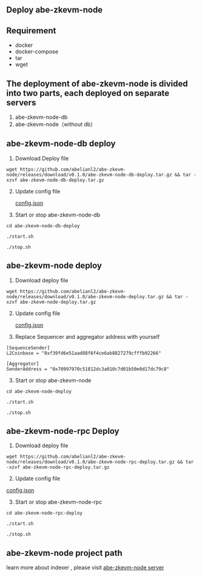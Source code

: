 ## Deploy abe-zkevm-node

## Requirement
- docker
- docker-compose
- tar
- wget


## The deployment of abe-zkevm-node is divided into two parts, each deployed on separate servers
1. abe-zkevm-node-db 
2. abe-zkevm-node（without db）

## abe-zkevm-node-db deploy

1. Download Deploy file

```
wget https://github.com/abelianl2/abe-zkevm-node/releases/download/v0.1.0/abe-zkevm-node-db-deploy.tar.gz && tar -xzvf abe-zkevm-node-db-deploy.tar.gz
```

2. Update config file

    [config.json](https://github.com/abelianl2/abe-zkevm-node/blob/release/v0.1.0/config/environments/testnet/postgresql.conf)


2. Start or stop abe-zkevm-node-db
```
cd abe-zkevm-node-db-deploy

./start.sh

./stop.sh
```


## abe-zkevm-node deploy

1. Download deploy file

```
wget https://github.com/abelianl2/abe-zkevm-node/releases/download/v0.1.0/abe-zkevm-node-deploy.tar.gz && tar -xzvf abe-zkevm-node-deploy.tar.gz
```

2. Update config file

    [config.json](https://github.com/abelianl2/abe-zkevm-node/blob/release/v0.1.0/test/config/test.node.config.toml)


3. Replace Sequencer and aggregator address with yourself
```
[SequenceSender]
L2Coinbase = "0xf39fd6e51aad88f6f4ce6ab8827279cfffb92266"

[Aggregator]
SenderAddress = "0x70997970c51812dc3a010c7d01b50e0d17dc79c8"
```

3. Start or stop abe-zkevm-node
```
cd abe-zkevm-node-deploy

./start.sh

./stop.sh
```

## abe-zkevm-node-rpc Deploy

1. Download deploy file

```
wget https://github.com/abelianl2/abe-zkevm-node/releases/download/v0.1.0/abe-zkevm-node-rpc-deploy.tar.gz && tar -xzvf abe-zkevm-node-rpc-deploy.tar.gz
```


2. Update config file

[config.json](https://github.com/abelianl2/abe-zkevm-node/tree/release/v0.1.0/config/environments/testnet)


3. Start or stop abe-zkevm-node-rpc
```
cd abe-zkevm-node-rpc-deploy

./start.sh

./stop.sh
```


## abe-zkevm-node project path

learn more about indexer  , please visit
[abe-zkevm-node server](https://github.com/abelianl2/abe-zkevm-node)